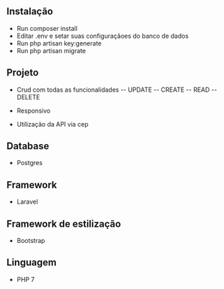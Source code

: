 ## Instalação

- Run composer install
- Editar .env e setar suas configuraçãoes do banco de dados
- Run php artisan key:generate
- Run php artisan migrate

## Projeto

- Crud com todas as funcionalidades
-- UPDATE
-- CREATE
-- READ
-- DELETE

- Responsivo
- Utilização da API via cep

## Database

- Postgres

## Framework

- Laravel

 ## Framework de estilização

 - Bootstrap

## Linguagem

- PHP 7
